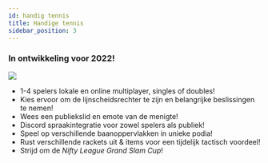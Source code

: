 ```yaml
---
id: handig tennis
title: Handige tennis
sidebar_position: 3
---
```


### In ontwikkeling voor 2022!

![](/img/NiftyTennis.jpeg)

- 1-4 spelers lokale en online multiplayer, singles of doubles!
- Kies ervoor om de lijnscheidsrechter te zijn en belangrijke beslissingen te nemen!
- Wees een publiekslid en emote van de menigte!
- Discord spraakintegratie voor zowel spelers als publiek!
- Speel op verschillende baanoppervlakken in unieke podia!
- Rust verschillende rackets uit & items voor een tijdelijk tactisch voordeel!
- Strijd om de _Nifty League Grand Slam Cup_!
